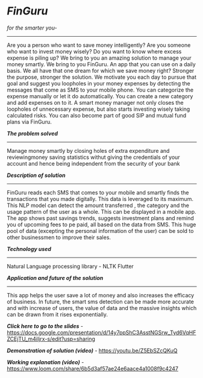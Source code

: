 # *FinGuru* 
*for the smarter you-*
***

Are you a person who want to save money intelligently? Are you someone who want to invest money wisely? Do you want to know where excess expense is piling up? We bring to you an amazing solution to manage your money smartly. We bring to you FinGuru. An app that you can use on a daily basis. We all have that one dream for which we save money right?  Stronger the purpose, stronger the solution. We motivate you each day to pursue that goal and suggest you loopholes in your money expenses by detecting the messages that come as SMS to your mobile phone. You can categorize the expense manually or let it do automatically. You can create a new category and add expenses on to it. A smart money manager not only closes the loopholes of unnecessary expense, but also starts investing wisely taking calculated risks. You can also become part of good SIP and mutual fund plans via FinGuru.

***The problem solved***
***
Manage money smartly by closing holes of extra expenditure and reviewingmoney saving statistics withut giving the credentials of your account and hence being independent from the security of your bank

***Description of solution***
***
FinGuru reads each SMS that comes to your mobile and smartly finds the transactions that you made digitally. This data is leveraged to its maximum. This NLP model can detect the amount transferred , the category and the usage pattern of the user as a whole. This can be displayed in a mobile app. The app shows past savings trends, suggests investment plans and remind you of upcoming fees to pe paid, all based on the data from SMS. This huge pool of data (excepting the personal information of the user) can be sold to other businessmen to improve their sales.

***Technology used***
***
Natural Language processing library - NLTK
Flutter

***Application and future of the solution***
***
This app helps the user save a lot of money and also increases the efficacy of business. In future, the smart sms detection can be made more accurate and with increase of users, the value of data and the massive insights which can be drawn from it rises exponentially.

***Click here to go to the slides*** - 
https://docs.google.com/presentation/d/14y7ppShC3AsstNGSrw_Tyd6VqHFZCEjTU_m4iIjrx-s/edit?usp=sharing

***Demonstration of solution (video)*** -
https://youtu.be/Z5EbSZcQKuQ

***Working explanation (video)*** - https://www.loom.com/share/6b5d3af57ae24e6aace4a1008f9c4247
